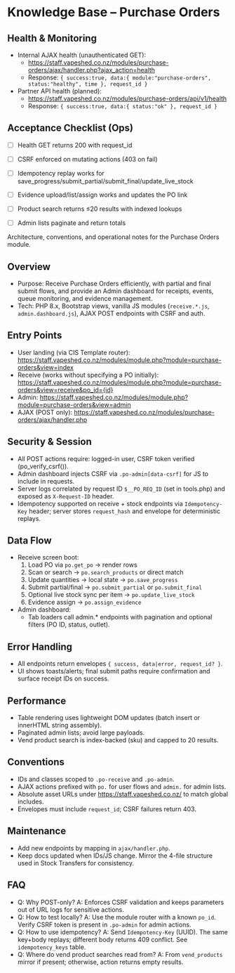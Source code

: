 # Knowledge Base – Purchase Orders
## Health & Monitoring
- Internal AJAX health (unauthenticated GET):
  - https://staff.vapeshed.co.nz/modules/purchase-orders/ajax/handler.php?ajax_action=health
  - Response: `{ success:true, data:{ module:"purchase-orders", status:"healthy", time }, request_id }`
- Partner API health (planned):
  - https://staff.vapeshed.co.nz/modules/purchase-orders/api/v1/health
  - Response: `{ success:true, data:{ status:"ok" }, request_id }`

## Acceptance Checklist (Ops)
- [ ] Health GET returns 200 with request_id
- [ ] CSRF enforced on mutating actions (403 on fail)
- [ ] Idempotency replay works for save_progress/submit_partial/submit_final/update_live_stock
- [ ] Evidence upload/list/assign works and updates the PO link
- [ ] Product search returns ≤20 results with indexed lookups
- [ ] Admin lists paginate and return totals


Architecture, conventions, and operational notes for the Purchase Orders module.

## Overview
- Purpose: Receive Purchase Orders efficiently, with partial and final submit flows, and provide an Admin dashboard for receipts, events, queue monitoring, and evidence management.
- Tech: PHP 8.x, Bootstrap views, vanilla JS modules (`receive.*.js`, `admin.dashboard.js`), AJAX POST endpoints with CSRF and auth.

## Entry Points
- User landing (via CIS Template router): https://staff.vapeshed.co.nz/modules/module.php?module=purchase-orders&view=index
- Receive (works without specifying a PO initially): https://staff.vapeshed.co.nz/modules/module.php?module=purchase-orders&view=receive&po_id={id}
- Admin: https://staff.vapeshed.co.nz/modules/module.php?module=purchase-orders&view=admin
- AJAX (POST only): https://staff.vapeshed.co.nz/modules/purchase-orders/ajax/handler.php

## Security & Session
- All POST actions require: logged-in user, CSRF token verified (po_verify_csrf()).
- Admin dashboard injects CSRF via `.po-admin[data-csrf]` for JS to include in requests.
- Server logs correlated by request ID `$__PO_REQ_ID` (set in tools.php) and exposed as `X-Request-ID` header.
- Idempotency supported on receive + stock endpoints via `Idempotency-Key` header; server stores `request_hash` and envelope for deterministic replays.

## Data Flow
- Receive screen boot:
  1) Load PO via `po.get_po` → render rows
  2) Scan or search → `po.search_products` or direct match
  3) Update quantities → local state → `po.save_progress`
  4) Submit partial/final → `po.submit_partial` or `po.submit_final`
  5) Optional live stock sync per item → `po.update_live_stock`
  6) Evidence assign → `po.assign_evidence`
- Admin dashboard:
  - Tab loaders call admin.* endpoints with pagination and optional filters (PO ID, status, outlet).

## Error Handling
- All endpoints return envelopes `{ success, data|error, request_id? }`.
- UI shows toasts/alerts; final submit paths require confirmation and surface receipt IDs on success.

## Performance
- Table rendering uses lightweight DOM updates (batch insert or innerHTML string assembly).
- Paginated admin lists; avoid large payloads.
 - Vend product search is index-backed (sku) and capped to 20 results.

## Conventions
- IDs and classes scoped to `.po-receive` and `.po-admin`.
- AJAX actions prefixed with `po.` for user flows and `admin.` for admin lists.
- Absolute asset URLs under https://staff.vapeshed.co.nz/ to match global includes.
 - Envelopes must include `request_id`; CSRF failures return 403.

## Maintenance
- Add new endpoints by mapping in `ajax/handler.php`.
- Keep docs updated when IDs/JS change. Mirror the 4-file structure used in Stock Transfers for consistency.

## FAQ
- Q: Why POST-only?
  A: Enforces CSRF validation and keeps parameters out of URL logs for sensitive actions.
- Q: How to test locally?
  A: Use the module router with a known `po_id`. Verify CSRF token is present in `.po-admin` for admin actions.
 - Q: How to use idempotency?
   A: Send `Idempotency-Key` (UUID). The same key+body replays; different body returns 409 conflict. See `idempotency_keys` table.
 - Q: Where do vend product searches read from?
   A: From `vend_products` mirror if present; otherwise, action returns empty results.
